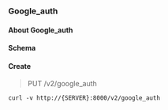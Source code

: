 ### Google_auth

#### About Google_auth

#### Schema



#### Create

> PUT /v2/google_auth

```curl
curl -v http://{SERVER}:8000/v2/google_auth
```

